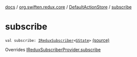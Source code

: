 [docs](../../index.md) / [org.swiften.redux.core](../index.md) / [DefaultActionStore](index.md) / [subscribe](./subscribe.md)

# subscribe

`val subscribe: `[`IReduxSubscriber`](../-i-redux-subscriber.md)`<`[`GState`](index.md#GState)`>` [(source)](https://github.com/protoman92/KotlinRedux/tree/master/common/common-core/src/main/kotlin/org/swiften/redux/core/DefaultActionStore.kt#L22)

Overrides [IReduxSubscriberProvider.subscribe](../-i-redux-subscriber-provider/subscribe.md)

